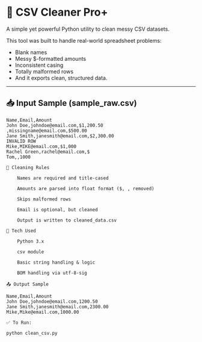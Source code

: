 # 🧼 CSV Cleaner Pro+

A simple yet powerful Python utility to clean messy CSV datasets.

This tool was built to handle real-world spreadsheet problems:  
- Blank names  
- Messy $-formatted amounts  
- Inconsistent casing  
- Totally malformed rows  
- And it exports clean, structured data.

---

## 📥 Input Sample (sample_raw.csv)

```csv
Name,Email,Amount
John Doe,johndoe@email.com,$1,200.50
,missingname@email.com,$500.00
Jane Smith,janesmith@email.com,$2,300.00
INVALID ROW
Mike,MIKE@email.com,$1,000
Rachel Green,rachel@email.com,$
Tom,,1000

🧠 Cleaning Rules

    Names are required and title-cased

    Amounts are parsed into float format ($, , removed)

    Skips malformed rows

    Email is optional, but cleaned

    Output is written to cleaned_data.csv

🧰 Tech Used

    Python 3.x

    csv module

    Basic string handling & logic

    BOM handling via utf-8-sig

📤 Output Sample

Name,Email,Amount
John Doe,johndoe@email.com,1200.50
Jane Smith,janesmith@email.com,2300.00
Mike,Mike@email.com,1000.00

✅ To Run:

python clean_csv.py